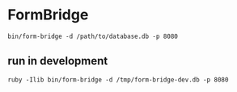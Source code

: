 # FormBridge

`bin/form-bridge -d /path/to/database.db -p 8080`

## run in development ##

`ruby -Ilib bin/form-bridge -d /tmp/form-bridge-dev.db -p 8080`
